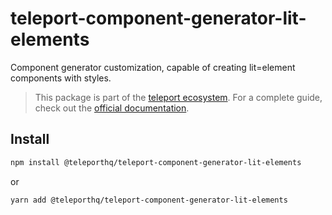 # teleport-component-generator-lit-elements

Component generator customization, capable of creating lit=element components with styles.

> This package is part of the [teleport ecosystem](https://github.com/teleporthq/teleport-code-generators). For a complete guide, check out the [official documentation](https://docs.teleporthq.io/).

## Install
```bash
npm install @teleporthq/teleport-component-generator-lit-elements
```
or
```bash
yarn add @teleporthq/teleport-component-generator-lit-elements
```
```
